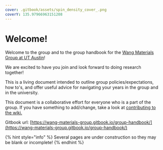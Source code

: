 ```yaml
---
cover: .gitbook/assets/spin_density_cover_.png
coverY: 135.97966963151208
---
```


# Welcome!

Welcome to the group and to the group handbook for the [Wang Materials Group at UT Austin](https://wangmaterialsgroup.com/)!&#x20;

We are excited to have you join and look forward to doing research together!&#x20;

This is a living document intended to outline group policies/expectations, how to's, and offer useful advice for navigating your years in the group and in the university.

This document is a collaborative effort for everyone who is a part of the group. If you have something to add/change, take a look at [contributing to the wiki.](other-resources/contributing-to-the-wiki.md)

Gitbook url: [https://wang-materials-group.gitbook.io/group-handbook/](https://wang-materials-group.gitbook.io/group-handbook/)

{% hint style="info" %}
Several pages are under construction so they may be blank or incomplete!
{% endhint %}
